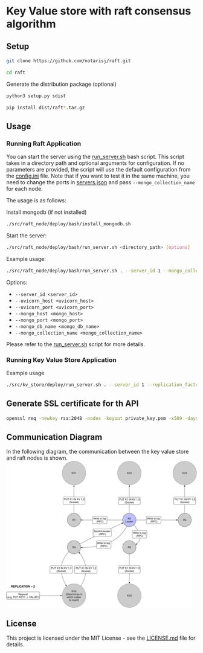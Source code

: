 # Key Value store with raft consensus algorithm

## Setup

```bash
git clone https://github.com/notarisj/raft.git
```

```bash
cd raft
```

Generate the distribution package (optional)
```bash
python3 setup.py sdist
```

```bash
pip install dist/raft*.tar.gz
```

## Usage

### Running Raft Application
You can start the server using the [run_server.sh](src/raft_node/deploy/bash/run_server.sh) bash script. This script takes in a 
directory path and optional arguments for configuration. If no parameters are provided,
the script will use the default configuration from the [config.ini](src/raft_node/deploy/config.ini) 
file. Note that if you want to test it in the same machine, you need to change the ports
in [servers.json](src/raft_node/deploy/servers.json) and pass `--mongo_collection_name` 
for each node.

The usage is as follows:

Install mongodb (if not installed)
```bash
./src/raft_node/deploy/bash/install_mongodb.sh
```

Start the server:
```bash
./src/raft_node/deploy/bash/run_server.sh <directory_path> [options]
```

Example usage:
```bash
./src/raft_node/deploy/bash/run_server.sh . --server_id 1 --mongo_collection_name raft1
```

Options:

- `--server_id <server_id>`
- `--uvicorn_host <uvicorn_host>`
- `--uvicorn_port <uvicorn_port>`
- `--mongo_host <mongo_host>`
- `--mongo_port <mongo_port>`
- `--mongo_db_name <mongo_db_name>`
- `--mongo_collection_name <mongo_collection_name>`


Please refer to the [run_server.sh](src/raft_node/deploy/bash/run_server.sh) script for 
more details.

### Running Key Value Store Application

Example usage

```bash
./src/kv_store/deploy/run_server.sh . --server_id 1 --replication_factor 2
```

## Generate SSL certificate for th API
```bash
openssl req -newkey rsa:2048 -nodes -keyout private_key.pem -x509 -days 365 -out certificate.pem -subj "/CN=localhost" -addext "subjectAltName = IP:127.0.0.1, DNS:localhost"
```

## Communication Diagram
In the following diagram, the communication between the key value store and raft nodes is shown.
<img src="./diagram/communication_diagram.svg" alt="Communications diagram" style="display: block; margin: 0 auto;" width="800">

## License

This project is licensed under the MIT License - see the [LICENSE.md](LICENSE) file for details.